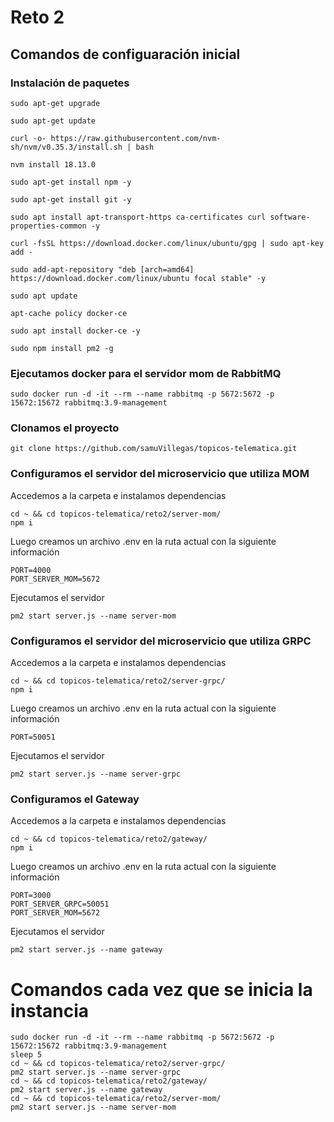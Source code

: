# Reto 2

## Comandos de configuaración inicial

### Instalación de paquetes
```
sudo apt-get upgrade

sudo apt-get update

curl -o- https://raw.githubusercontent.com/nvm-sh/nvm/v0.35.3/install.sh | bash

nvm install 18.13.0

sudo apt-get install npm -y

sudo apt-get install git -y

sudo apt install apt-transport-https ca-certificates curl software-properties-common -y

curl -fsSL https://download.docker.com/linux/ubuntu/gpg | sudo apt-key add -

sudo add-apt-repository "deb [arch=amd64] https://download.docker.com/linux/ubuntu focal stable" -y

sudo apt update

apt-cache policy docker-ce

sudo apt install docker-ce -y

sudo npm install pm2 -g
```

### Ejecutamos docker para el servidor mom de RabbitMQ
```
sudo docker run -d -it --rm --name rabbitmq -p 5672:5672 -p 15672:15672 rabbitmq:3.9-management
```

### Clonamos el proyecto
```
git clone https://github.com/samuVillegas/topicos-telematica.git
```
### Configuramos el servidor del microservicio que utiliza MOM

Accedemos a la carpeta e instalamos dependencias
```
cd ~ && cd topicos-telematica/reto2/server-mom/
npm i
```
Luego creamos un archivo .env en la ruta actual con la siguiente información
```
PORT=4000
PORT_SERVER_MOM=5672
```
Ejecutamos el servidor
```
pm2 start server.js --name server-mom
```

### Configuramos el servidor del microservicio que utiliza GRPC

Accedemos a la carpeta e instalamos dependencias
```
cd ~ && cd topicos-telematica/reto2/server-grpc/
npm i
```
Luego creamos un archivo .env en la ruta actual con la siguiente información
```
PORT=50051
```
Ejecutamos el servidor
```
pm2 start server.js --name server-grpc
```

### Configuramos el Gateway

Accedemos a la carpeta e instalamos dependencias
```
cd ~ && cd topicos-telematica/reto2/gateway/
npm i
```
Luego creamos un archivo .env en la ruta actual con la siguiente información
```
PORT=3000
PORT_SERVER_GRPC=50051
PORT_SERVER_MOM=5672
```
Ejecutamos el servidor
```
pm2 start server.js --name gateway
```

# Comandos cada vez que se inicia la instancia

```
sudo docker run -d -it --rm --name rabbitmq -p 5672:5672 -p 15672:15672 rabbitmq:3.9-management
sleep 5
cd ~ && cd topicos-telematica/reto2/server-grpc/
pm2 start server.js --name server-grpc
cd ~ && cd topicos-telematica/reto2/gateway/
pm2 start server.js --name gateway
cd ~ && cd topicos-telematica/reto2/server-mom/
pm2 start server.js --name server-mom

```

